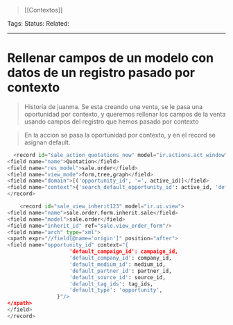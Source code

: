 > [[Contextos]]

Tags: 
Status: 
Related: 

___

# Rellenar campos de un modelo con datos de un registro pasado por contexto

> Historia de juanma. Se esta creando una venta, se le pasa una oportunidad por contexto, y queremos rellenar los campos de la venta usando campos del registro que hemos pasado por contexto

> En la accion se pasa la oportunidad por contexto, y en el record se asignan default.
```python
  <record id="sale_action_quotations_new" model="ir.actions.act_window">  
<field name="name">Quotation</field>  
<field name="res_model">sale.order</field>  
<field name="view_mode">form,tree,graph</field>  
<field name="domain">[('opportunity_id', '=', active_id)]</field>  
<field name="context">{'search_default_opportunity_id': active_id, 'default_opportunity_id': active_id}</field>  
</record>

    <record id="sale_view_inherit123" model="ir.ui.view">  
<field name="name">sale.order.form.inherit.sale</field>  
<field name="model">sale.order</field>  
<field name="inherit_id" ref="sale.view_order_form"/>  
<field name="arch" type="xml">  
<xpath expr="//field[@name='origin']" position="after">  
<field name="opportunity_id" context="{  
                    'default_campaign_id': campaign_id,  
                    'default_company_id': company_id,  
                    'default_medium_id': medium_id,  
                    'default_partner_id': partner_id,  
                    'default_source_id': source_id,  
                    'default_tag_ids': tag_ids,  
                    'default_type': 'opportunity',  
                }"/>  
</xpath>  
</field>  
</record>
```